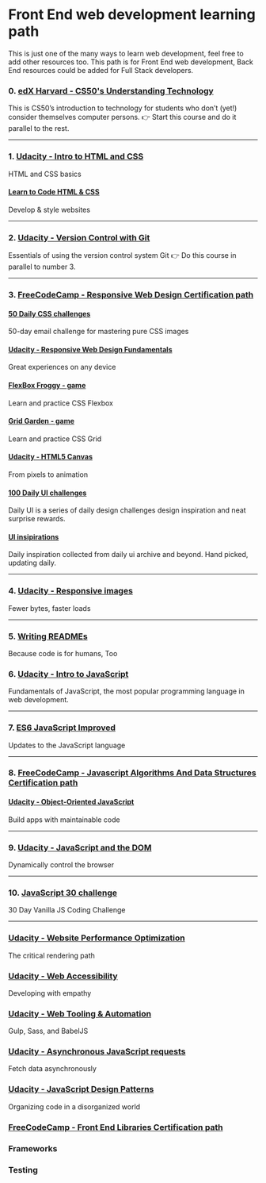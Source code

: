 # Front End web development learning path

This is just one of the many ways to learn web development, feel free to add other resources too. This path is for Front End web development, Back End resources could be added for Full Stack developers.

### 0. [edX Harvard - CS50's Understanding Technology](https://www.edx.org/course/cs50s-understanding-technology)
This is CS50’s introduction to technology for students who don’t (yet!) consider themselves computer persons.
👉 Start this course and do it parallel to the rest.

***

### 1. [Udacity - Intro to HTML and CSS](https://www.udacity.com/course/intro-to-html-and-css--ud001)
HTML and CSS basics

#### [Learn to Code HTML & CSS](https://learn.shayhowe.com/html-css/)
Develop & style websites

***

### 2. [Udacity - Version Control with Git](https://www.udacity.com/course/version-control-with-git--ud123)
Essentials of using the version control system Git
👉 Do this course in parallel to number 3.

***

### 3. [FreeCodeCamp - Responsive Web Design Certification path](https://learn.freecodecamp.org/)

#### [50 Daily CSS challenges](http://dailycssimages.com/)
50-day email challenge for mastering pure CSS images

#### [Udacity - Responsive Web Design Fundamentals](https://www.udacity.com/course/responsive-web-design-fundamentals--ud893)
Great experiences on any device

#### [FlexBox Froggy - game](http://flexboxfroggy.com)
Learn and practice CSS Flexbox

#### [Grid Garden - game](http://cssgridgarden.com)
Learn and practice CSS Grid

#### [Udacity - HTML5 Canvas](https://www.udacity.com/course/html5-canvas--ud292)
From pixels to animation

#### [100 Daily UI challenges](https://www.dailyui.co/)
Daily UI is a series of daily design challenges design inspiration and neat surprise rewards.

#### [UI insipirations](http://collectui.com/)
Daily inspiration collected from daily ui archive and beyond. Hand picked, updating daily.

***

### 4. [Udacity - Responsive images](https://www.udacity.com/course/responsive-images--ud882)
Fewer bytes, faster loads

***

### 5. [Writing READMEs](https://www.udacity.com/course/writing-readmes--ud777)
Because code is for humans, Too

### 6. [Udacity - Intro to JavaScript](https://www.udacity.com/course/intro-to-javascript--ud803)
Fundamentals of JavaScript, the most popular programming language in web development.

***

### 7. [ES6 JavaScript Improved](https://www.udacity.com/course/es6-javascript-improved--ud356)
Updates to the JavaScript language

***
### 8. [FreeCodeCamp - Javascript Algorithms And Data Structures Certification path](https://learn.freecodecamp.org/)

#### [Udacity - Object-Oriented JavaScript](https://www.udacity.com/course/object-oriented-javascript--ud711)
Build apps with maintainable code

***

### 9. [Udacity - JavaScript and the DOM](https://www.udacity.com/course/javascript-and-the-dom--ud117)
Dynamically control the browser

***

### 10. [JavaScript 30 challenge](https://javascript30.com/)
30 Day Vanilla JS Coding Challenge

***

### [Udacity - Website Performance Optimization](https://www.udacity.com/course/website-performance-optimization--ud884)
The critical rendering path

### [Udacity - Web Accessibility](https://www.udacity.com/course/web-accessibility--ud891)
Developing with empathy

### [Udacity - Web Tooling & Automation](https://www.udacity.com/course/web-tooling-automation--ud892)
Gulp, Sass, and BabelJS

### [Udacity - Asynchronous JavaScript requests](https://www.udacity.com/course/asynchronous-javascript-requests--ud109)
Fetch data asynchronously

### [Udacity - JavaScript Design Patterns](https://www.udacity.com/course/javascript-design-patterns--ud989)
Organizing code in a disorganized world

### [FreeCodeCamp - Front End Libraries Certification path](https://learn.freecodecamp.org/)

### Frameworks

### Testing
